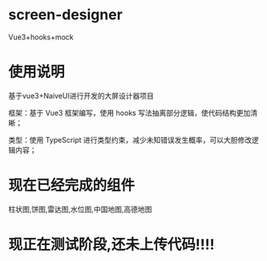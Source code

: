# screen-designer
Vue3+hooks+mock

# 使用说明
基于vue3+NaiveUI进行开发的大屏设计器项目

框架：基于 Vue3 框架编写，使用 hooks 写法抽离部分逻辑，使代码结构更加清晰；

类型：使用 TypeScript 进行类型约束，减少未知错误发生概率，可以大胆修改逻辑内容；
 
# 现在已经完成的组件
 
 柱状图,饼图,雷达图,水位图,中国地图,高德地图
 
# 现正在测试阶段,还未上传代码!!!!
